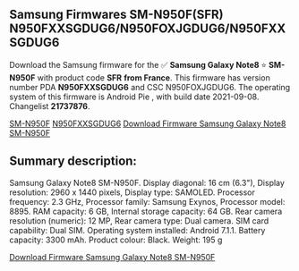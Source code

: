 <h2>Samsung Firmwares SM-N950F(SFR) N950FXXSGDUG6/N950FOXJGDUG6/N950FXXSGDUG6</h2>
Download the Samsung firmware for the ✅ <strong>Samsung Galaxy Note8 </strong> ⭐ <strong>SM-N950F</strong> with product code <strong>SFR</strong> <strong> from France</strong>. This firmware has version number PDA <strong>N950FXXSGDUG6</strong> and CSC N950FOXJGDUG6. The operating system of this firmware is Android Pie , with build date 2021-09-08. Changelist <strong>21737876</strong>.


[SM-N950F](https://samfirm.shop/samsung/model/SM-N950F)
[N950FXXSGDUG6](https://samfirm.shop/samsung/pda/N950FXXSGDUG6)
[Download Firmware Samsung Galaxy Note8 SM-N950F](https://samfirm.shop/samsung/firmware/454449)
<h2>Summary description:</h2>
<p>Samsung Galaxy Note8 SM-N950F. Display diagonal: 16 cm (6.3"), Display resolution: 2960 x 1440 pixels, Display type: SAMOLED. Processor frequency: 2.3 GHz, Processor family: Samsung Exynos, Processor model: 8895. RAM capacity: 6 GB, Internal storage capacity: 64 GB. Rear camera resolution (numeric): 12 MP, Rear camera type: Dual camera. SIM card capability: Dual SIM. Operating system installed: Android 7.1.1. Battery capacity: 3300 mAh. Product colour: Black. Weight: 195 g</p>


[Download Firmware Samsung Galaxy Note8 SM-N950F](https://samfirm.shop/samsung/firmware/454449)

